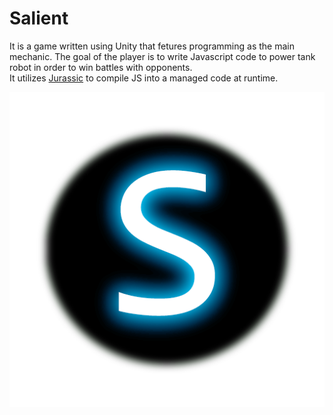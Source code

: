 # Salient
It is a game written using Unity that fetures programming as the main mechanic. The goal of the player is to write Javascript code to power tank robot in order to win battles with opponents.  
It utilizes [Jurassic](https://github.com/paulbartrum/jurassic) to compile JS into a managed code at runtime. 

![Logo](https://github.com/OMOH98/Salient/blob/master/Assets/Models/Textures/Logo.png)

